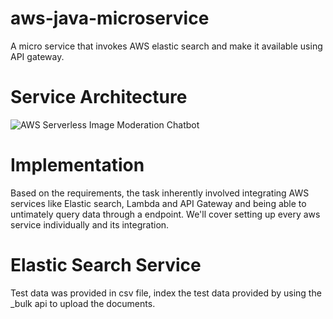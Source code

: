 # aws-java-microservice
A micro service that invokes AWS elastic search and make it available using API gateway.

# Service Architecture

![AWS Serverless Image Moderation Chatbot](https://user-images.githubusercontent.com/28723926/64492320-9eb91d00-d227-11e9-8ab4-6150f68699d3.jpeg)

# Implementation

Based on the requirements, the task inherently involved integrating AWS services like Elastic search, Lambda and API Gateway and being able to untimately query data through a endpoint.
We'll cover setting up every aws service individually and its integration.

# Elastic Search Service
Test data was provided in csv file, index the test data provided by using the _bulk api to upload the documents.
